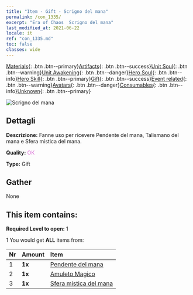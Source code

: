 ```yaml
---
title: "Item - Gift - Scrigno del mana"
permalink: /con_1335/
excerpt: "Era of Chaos  Scrigno del mana"
last_modified_at: 2021-06-22
locale: it
ref: "con_1335.md"
toc: false
classes: wide
---
```

 [Materials](/ItemsIT/){: .btn .btn--primary}[Artifacts](/ItemsIT/Artifacts/){: .btn .btn--success}[Unit Soul](/ItemsIT/UnitSoul/){: .btn .btn--warning}[Unit Awakening](/ItemsIT/UnitAwakening/){: .btn .btn--danger}[Hero Soul](/ItemsIT/HeroSoul/){: .btn .btn--info}[Hero Skill](/ItemsIT/HeroSkill/){: .btn .btn--primary}[Gift](/ItemsIT/Gift/){: .btn .btn--success}[Event related](/ItemsIT/Events/){: .btn .btn--warning}[Avatars](/ItemsIT/Avatars/){: .btn .btn--danger}[Consumables](/ItemsIT/Consumables/){: .btn .btn--info}[Unknown](/ItemsIT/Unknown/){: .btn .btn--primary}

 ![Scrigno del mana](/images/t/i_906012.png)

## Dettagli
 **Descrizione:** Fanne uso per ricevere Pendente del mana, Talismano del mana e Sfera mistica del mana.

 **Quality:** <span style="color: #DA70D6">OK</span>

 **Type:** Gift

## Gather

  None

## This item contains:

 **Required Level to open:** 1

 1 You would get **ALL** items  from:

  | Nr | Amount |     Item    |
  |:---|:-------|:------------|
  | 1 |  **1x** | [Pendente del mana](/ItemsIT/art_112/) |  | 
  | 2 |  **1x** | [Amuleto Magico](/ItemsIT/art_113/) |  | 
  | 3 |  **1x** | [Sfera mistica del mana](/ItemsIT/art_114/) |  | 
